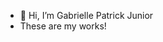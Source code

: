 - 👋 Hi, I’m Gabrielle Patrick Junior
- These are my works!

<!---
Holocoasterr/Holocoasterr is a ✨ special ✨ repository because its `README.md` (this file) appears on your GitHub profile.
You can click the Preview link to take a look at your changes.
--->
